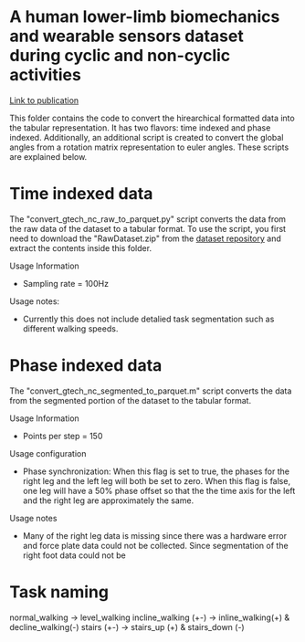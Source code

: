 # A human lower-limb biomechanics and wearable sensors dataset during cyclic and non-cyclic activities

[Link to publication](https://www.nature.com/articles/s41597-023-02840-6)


This folder contains the code to convert the hirearchical formatted data into the tabular representation. It has two flavors: time indexed and phase indexed. Additionally, an additional script is created to convert the global angles from a rotation matrix representation to euler angles. These scripts are explained below. 


# Time indexed data

The "convert_gtech_nc_raw_to_parquet.py" script converts the data from the raw data of the dataset to a tabular format. To use the script, you first need to download the "RawDataset.zip" from the [dataset repository](https://repository.gatech.edu/entities/publication/20860ffb-71fd-4049-a033-cd0ff308339e) and extract the contents inside this folder. 

Usage Information
* Sampling rate = 100Hz

Usage notes:
* Currently this does not include detalied task segmentation such as different walking speeds. 

# Phase indexed data

The "convert_gtech_nc_segmented_to_parquet.m" script converts the data from the segmented portion of the dataset to the tabular format.

Usage Information
* Points per step = 150

Usage configuration
* Phase synchronization: When this flag is set to true, the phases for the right leg and the left leg will both be set to zero. When this flag is false, one leg will have a 50% phase offset so that the the time axis for the left and the right leg are approximately the same.

Usage notes
* Many of the right leg data is missing since there was a hardware error and force plate data could not be collected. Since segmentation of the right foot data could not be

# Task naming

normal_walking -> level_walking
incline_walking (+-) -> inline_walking(+) & decline_walking(-)
stairs (+-) -> stairs_up (+) & stairs_down (-)
